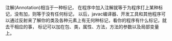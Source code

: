 



注解(Annotation)相当于一种标记，
在程序中加入注解就等于为程序打上某种标记，没有加，则等于没有任何标记，
以后，javac编译器、开发工具和其他程序可以通过反射来了解你的类及各种元素上有无何种标记，看你的程序有什么标记，就去干相应的事，
标记可以加在包、类，属性、方法，方法的参数以及局部变量上。